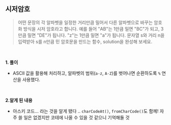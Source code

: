 ## 시저암호

> 어떤 문장의 각 알파벳을 일정한 거리만큼 밀어서 다른 알파벳으로 바꾸는 암호화 방식을 시저 암호라고 합니다. 예를 들어 "AB"는 1만큼 밀면 "BC"가 되고, 3만큼 밀면 "DE"가 됩니다. "z"는 1만큼 밀면 "a"가 됩니다. 문자열 s와 거리 n을 입력받아 s를 n만큼 민 암호문을 만드는 함수, solution을 완성해 보세요.

<br>

**1. 풀이**

- ASCII 값을 활용해 처리하고, 알파벳의 범위(`a-z`, `A-Z`)를 벗어나면 순환하도록 `%` 연산을 사용했다.

<br>

**2.알게 된 내용**

- 아스키 코드... 라는 것을 알게 됐다 .. `charCodeAt()`, `fromCharCode()`도 함께! 자주 쓸 일은 없겠지만 코테에 나올 수 있을 것 같으니 기억해둘 것
